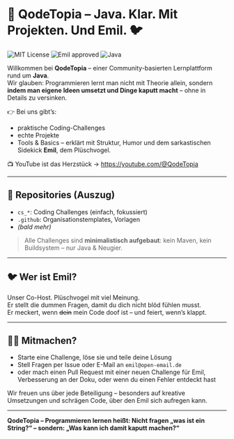 # 🧠 QodeTopia – Java. Klar. Mit Projekten. Und Emil. 🐦

![MIT License](https://img.shields.io/badge/License-MIT-green.svg) ![Emil approved](https://img.shields.io/badge/Emil%20sagt%3a-läuft-darkgreen) ![Java](https://img.shields.io/badge/Java-red)

Willkommen bei **QodeTopia** – einer Community-basierten Lernplattform rund um **Java**.  
Wir glauben: Programmieren lernt man nicht mit Theorie allein, sondern **indem man eigene Ideen umsetzt und Dinge kaputt macht** – ohne in Details zu versinken.


👉 Bei uns gibt’s:
- praktische Coding-Challenges
- echte Projekte
- Tools & Basics – erklärt mit Struktur, Humor und dem sarkastischen Sidekick **Emil**, dem Plüschvogel.

📺 YouTube ist das Herzstück → https://youtube.com/@QodeTopia

---

## 📁 Repositories (Auszug)

- `cs_*`: Coding Challenges (einfach, fokussiert)
- `.github`: Organisationstemplates, Vorlagen
- *(bald mehr)*

> Alle Challenges sind **minimalistisch aufgebaut**: kein Maven, kein Buildsystem – nur Java & Neugier.


---

## 🐦 Wer ist Emil?

Unser Co-Host. Plüschvogel mit viel Meinung.  
Er stellt die dummen Fragen, damit du dich nicht blöd fühlen musst.  
Er meckert, wenn ~~dein~~ mein Code doof ist – und feiert, wenn’s klappt.

---

## 🧑‍💻 Mitmachen?

- Starte eine Challenge, löse sie und teile deine Lösung
- Stell Fragen per Issue oder E-Mail an `emil@open-email.de`
- oder mach einen Pull Request mit einer neuen Challenge für Emil, Verbesserung an der Doku, oder wenn du einen Fehler entdeckt hast

Wir freuen uns über jede Beteiligung – besonders auf kreative Umsetzungen und schrägen Code, über den Emil sich aufregen kann.

---

**QodeTopia – Programmieren lernen heißt: Nicht fragen „was ist ein String?“ – sondern: „Was kann ich damit kaputt machen?“**


